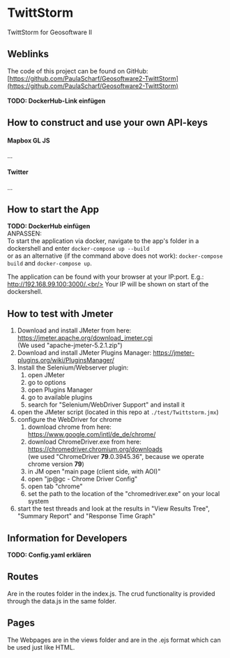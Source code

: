 # TwittStorm
TwittStorm for Geosoftware II
## Weblinks
The code of this project can be found on GitHub: [https://github.com/PaulaScharf/Geosoftware2-TwittStorm](https://github.com/PaulaScharf/Geosoftware2-TwittStorm)<br>
<br>
<b>TODO: DockerHub-Link einfügen</b>
## How to construct and use your own API-keys
#### Mapbox GL JS
...
#### Twitter
...
## How to start the App
<b>TODO: DockerHub einfügen</b><br>
ANPASSEN:<br>
To start the application via docker, navigate to the app's folder in a dockershell and enter
`docker-compose up --build`<br/>
or as an alternative (if the command above does not work): `docker-compose build` and `docker-compose up`.<br/>

The application can be found with your browser at your IP:port. E.g.: http://192.168.99.100:3000/.<br/>
Your IP will be shown on start of the dockershell.<br/>  

## How to test with Jmeter
1. Download and install JMeter from here: https://jmeter.apache.org/download_jmeter.cgi  
(We used "apache-jmeter-5.2.1.zip")  
2. Download and install JMeter Plugins Manager: https://jmeter-plugins.org/wiki/PluginsManager/
3. Install the Selenium/Webserver plugin:  
    1. open JMeter
    2. go to options
    3. open Plugins Manager
    4. go to available plugins
    5. search for "Selenium/WebDriver Support" and install it
4. open the JMeter script (located in this repo at ```./test/Twittstorm.jmx```)
5. configure the WebDriver for chrome
    1. download chrome from here: https://www.google.com/intl/de_de/chrome/
    2. download ChromeDriver.exe from here: https://chromedriver.chromium.org/downloads  
    (we used "ChromeDriver **79**.0.3945.36", because we operate chrome version **79**)
    3. in JM open "main page (client side, with AOI)"
    4. open "jp@gc - Chrome Driver Config"
    5. open tab "chrome"
    6. set the path to the location of the "chromedriver.exe" on your local system
6. start the test threads and look at the results in "View Results Tree", "Summary Report" and "Response Time Graph"

## Information for Developers
<b>TODO: Config.yaml erklären</b><br>

## Routes
Are in the routes folder in the index.js. The crud functionality is provided through the data.js in the same folder.
## Pages
The Webpages are in the views folder and are in the .ejs format which can be used just like HTML.

